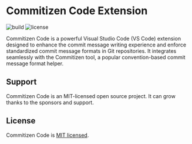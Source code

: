 # Commitizen Code Extension

![build](https://github.com/iamando/commitizen-code-extension/workflows/build/badge.svg)
![license](https://img.shields.io/github/license/iamando/commitizen-code-extension?color=success)

Commitizen Code is a powerful Visual Studio Code (VS Code) extension designed to enhance the commit message writing experience and enforce standardized commit message formats in Git repositories. It integrates seamlessly with the Commitizen tool, a popular convention-based commit message format helper.

## Support

Commitizen Code is an MIT-licensed open source project. It can grow thanks to the sponsors and support.

## License

Commitizen Code is [MIT licensed](LICENSE).
